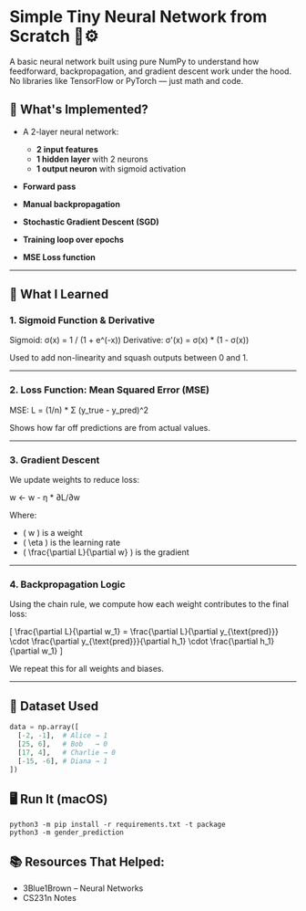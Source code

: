 # Simple Tiny Neural Network from Scratch 🧠⚙️

A basic neural network built using pure NumPy to understand how feedforward, backpropagation, and gradient descent work under the hood. No libraries like TensorFlow or PyTorch — just math and code.

## 🧪 What's Implemented?

- A 2-layer neural network:
  - **2 input features**
  - **1 hidden layer** with 2 neurons
  - **1 output neuron** with sigmoid activation

- **Forward pass**
- **Manual backpropagation**
- **Stochastic Gradient Descent (SGD)**
- **Training loop over epochs**
- **MSE Loss function**

---

## 🧠 What I Learned

### 1. **Sigmoid Function & Derivative**

Sigmoid:         σ(x) = 1 / (1 + e^(-x))
Derivative:      σ'(x) = σ(x) * (1 - σ(x))


Used to add non-linearity and squash outputs between 0 and 1.

---

### 2. **Loss Function: Mean Squared Error (MSE)**

MSE: L = (1/n) * Σ (y_true - y_pred)^2

Shows how far off predictions are from actual values.

---

### 3. **Gradient Descent**

We update weights to reduce loss:

w ← w - η * ∂L/∂w


Where:
- \( w \) is a weight
- \( \eta \) is the learning rate
- \( \frac{\partial L}{\partial w} \) is the gradient

---

### 4. **Backpropagation Logic**

Using the chain rule, we compute how each weight contributes to the final loss:

\[
\frac{\partial L}{\partial w_1} = \frac{\partial L}{\partial y_{\text{pred}}} \cdot \frac{\partial y_{\text{pred}}}{\partial h_1} \cdot \frac{\partial h_1}{\partial w_1}
\]

We repeat this for all weights and biases.

---

## 🧪 Dataset Used

```python
data = np.array([
  [-2, -1],  # Alice → 1
  [25, 6],   # Bob   → 0
  [17, 4],   # Charlie → 0
  [-15, -6], # Diana → 1
])
```

## 🖥️ Run It (macOS)
```console
python3 -m pip install -r requirements.txt -t package
python3 -m gender_prediction
```


## 📚 Resources That Helped:

- 3Blue1Brown – Neural Networks
- CS231n Notes



